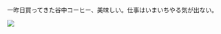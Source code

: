 一昨日買ってきた谷中コーヒー、美味しい。仕事はいまいちやる気が出ない。

![](https://photos.apkas.net/medium/202504/20250407-AR500033.webp)
